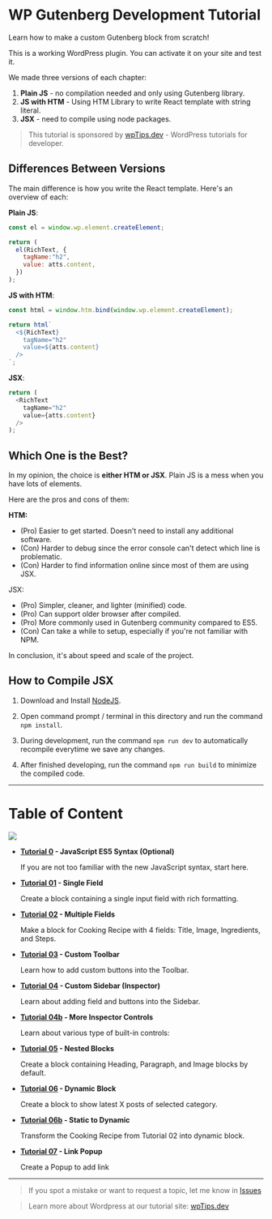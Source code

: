 # WP Gutenberg Development Tutorial

Learn how to make a custom Gutenberg block from scratch!

This is a working WordPress plugin. You can activate it on your site and test it.

We made three versions of each chapter:

1. **Plain JS** - no compilation needed and only using Gutenberg library.
1. **JS with HTM** - Using HTM Library to write React template with string literal.
1. **JSX** - need to compile using node packages.

> This tutorial is sponsored by [wpTips.dev](https://wptips.dev) - WordPress tutorials for developer.

## Differences Between Versions

The main difference is how you write the React template. Here's an overview of each:

**Plain JS**:

```js
const el = window.wp.element.createElement;

return (
  el(RichText, {
    tagName:"h2",
    value: atts.content,
  })
);
```

**JS with HTM**:

```js
const html = window.htm.bind(window.wp.element.createElement);

return html`
  <${RichText}
    tagName="h2"
    value=${atts.content}
  />
`;
```

**JSX**:

```js
return (
  <RichText
    tagName="h2"
    value={atts.content}
  />
);
```

## Which One is the Best?

In my opinion, the choice is **either HTM or JSX**. Plain JS is a mess when you have lots of elements.

Here are the pros and cons of them:

**HTM:**

- (Pro) Easier to get started. Doesn't need to install any additional software.
- (Con) Harder to debug since the error console can't detect which line is problematic.
- (Con) Harder to find information online since most of them are using JSX.

JSX:

- (Pro) Simpler, cleaner, and lighter (minified) code.
- (Pro) Can support older browser after compiled.
- (Pro) More commonly used in Gutenberg community compared to ES5.
- (Con) Can take a while to setup, especially if you're not familiar with NPM.

In conclusion, it's about speed and scale of the project.

## How to Compile JSX

1. Download and Install [NodeJS](https://nodejs.org/en/).

1. Open command prompt / terminal in this directory and run the command `npm install`.

1. During development, run the command `npm run dev` to automatically recompile everytime we save any changes.

1. After finished developing, run the command `npm run build` to minimize the compiled code.

-----

# Table of Content

![](https://raw.github.com/hrsetyono/cdn/master/blocks-tutorial/ch02-multiple-richtext.jpg)

- **[Tutorial 0](https://github.com/hrsetyono/gutenberg-tutorial/tree/master/00%20-%20javascript%20es5%20syntax) - JavaScript ES5 Syntax (Optional)**

  If you are not too familiar with the new JavaScript syntax, start here.

- **[Tutorial 01](https://github.com/hrsetyono/gutenberg-tutorial/tree/master/01%20-%20single%20field) - Single Field**

    Create a block containing a single input field with rich formatting.

- **[Tutorial 02](https://github.com/hrsetyono/gutenberg-tutorial/tree/master/02%20-%20multiple%20fields) - Multiple Fields**

    Make a block for Cooking Recipe with 4 fields: Title, Image, Ingredients, and Steps.

- **[Tutorial 03](https://github.com/hrsetyono/gutenberg-tutorial/tree/master/03%20-%20toolbar) - Custom Toolbar**

    Learn how to add custom buttons into the Toolbar.

- **[Tutorial 04](https://github.com/hrsetyono/gutenberg-tutorial/tree/master/04%20-%20sidebar) - Custom Sidebar (Inspector)**

    Learn about adding field and buttons into the Sidebar.

- **[Tutorial 04b](https://github.com/hrsetyono/gutenberg-tutorial/tree/master/04b%20-%20more%20sidebar) - More Inspector Controls**

    Learn about various type of built-in controls:

- **[Tutorial 05](https://github.com/hrsetyono/gutenberg-tutorial/tree/master/05%20-%20nested%20blocks) - Nested Blocks**

    Create a block containing Heading, Paragraph, and Image blocks by default.

- **[Tutorial 06](https://github.com/hrsetyono/gutenberg-tutorial/tree/master/06%20-%20dynamic%20block) - Dynamic Block**

    Create a block to show latest X posts of selected category.

- **[Tutorial 06b](https://github.com/hrsetyono/gutenberg-tutorial/tree/master/06b%20-%20static%20to%20dynamic) - Static to Dynamic**

    Transform the Cooking Recipe from Tutorial 02 into dynamic block.

- **[Tutorial 07](https://github.com/hrsetyono/gutenberg-tutorial/tree/master/07%20-%20link%20popup) - Link Popup**

    Create a Popup to add link

-----

> If you spot a mistake or want to request a topic, let me know in [Issues](https://github.com/hrsetyono/gutenberg-tutorial/issues)

> Learn more about Wordpress at our tutorial site: [wpTips.dev](https://wptips.dev)
